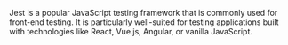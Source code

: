 Jest is a popular JavaScript testing framework that is commonly used for front-end testing. It is particularly well-suited for testing applications built with technologies like React, Vue.js, Angular, or vanilla JavaScript. 
